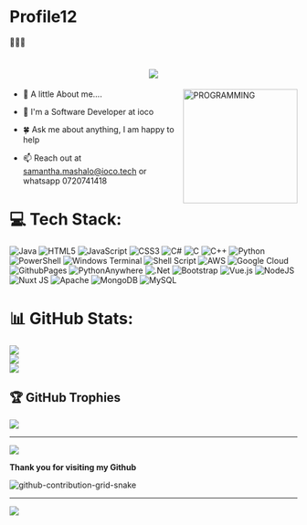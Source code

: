 # Profile12
👨🏿‍💻 
<h1 align="center">
    <img src="https://readme-typing-svg.herokuapp.com/?font=Righteous&size=35&center=true&vCenter=true&width=500&height=70&duration=4000&lines=Hi+There!+👋;+I'm+Samantha+Mashalo!⭐⭐+;+I'm+a+Software+Developer👩🏻‍💻;" />
</h1>


   <img src="https://github.com/lisbeth34/lisbeth34/assets/131878280/79aa3263-23ef-4603-871a-478edb5d13e1" alt="PROGRAMMING" align="right" width="200"/>

- 🌱 A little About me....
 
- 👯 I'm a Software Developer at ioco
  
- 🍀 Ask me about anything, I am happy to help
  
- 📫 Reach out at samantha.mashalo@ioco.tech or whatsapp 0720741418
                      




# 💻 Tech Stack:
![Java](https://img.shields.io/badge/java-%23ED8B00.svg?style=for-the-badge&logo=openjdk&logoColor=white) ![HTML5](https://img.shields.io/badge/html5-%23E34F26.svg?style=for-the-badge&logo=html5&logoColor=white) ![JavaScript](https://img.shields.io/badge/javascript-%23323330.svg?style=for-the-badge&logo=javascript&logoColor=%23F7DF1E) ![CSS3](https://img.shields.io/badge/css3-%231572B6.svg?style=for-the-badge&logo=css3&logoColor=white) ![C#](https://img.shields.io/badge/c%23-%23239120.svg?style=for-the-badge&logo=csharp&logoColor=white) ![C](https://img.shields.io/badge/c-%2300599C.svg?style=for-the-badge&logo=c&logoColor=white) ![C++](https://img.shields.io/badge/c++-%2300599C.svg?style=for-the-badge&logo=c%2B%2B&logoColor=white) ![Python](https://img.shields.io/badge/python-3670A0?style=for-the-badge&logo=python&logoColor=ffdd54) ![PowerShell](https://img.shields.io/badge/PowerShell-%235391FE.svg?style=for-the-badge&logo=powershell&logoColor=white) ![Windows Terminal](https://img.shields.io/badge/Windows%20Terminal-%234D4D4D.svg?style=for-the-badge&logo=windows-terminal&logoColor=white) ![Shell Script](https://img.shields.io/badge/shell_script-%23121011.svg?style=for-the-badge&logo=gnu-bash&logoColor=white) ![AWS](https://img.shields.io/badge/AWS-%23FF9900.svg?style=for-the-badge&logo=amazon-aws&logoColor=white) ![Google Cloud](https://img.shields.io/badge/GoogleCloud-%234285F4.svg?style=for-the-badge&logo=google-cloud&logoColor=white) ![GithubPages](https://img.shields.io/badge/github%20pages-121013?style=for-the-badge&logo=github&logoColor=white) ![PythonAnywhere](https://img.shields.io/badge/pythonanywhere-%232F9FD7.svg?style=for-the-badge&logo=pythonanywhere&logoColor=151515) ![.Net](https://img.shields.io/badge/.NET-5C2D91?style=for-the-badge&logo=.net&logoColor=white) ![Bootstrap](https://img.shields.io/badge/bootstrap-%238511FA.svg?style=for-the-badge&logo=bootstrap&logoColor=white) ![Vue.js](https://img.shields.io/badge/vue.js-%2335495e.svg?style=for-the-badge&logo=vuedotjs&logoColor=%234FC08D) ![NodeJS](https://img.shields.io/badge/node.js-6DA55F?style=for-the-badge&logo=node.js&logoColor=white) ![Nuxt JS](https://img.shields.io/badge/Nuxt-002E3B?style=for-the-badge&logo=nuxt.js&logoColor=#00DC82) ![Apache](https://img.shields.io/badge/apache-%23D42029.svg?style=for-the-badge&logo=apache&logoColor=white) ![MongoDB](https://img.shields.io/badge/MongoDB-%234ea94b.svg?style=for-the-badge&logo=mongodb&logoColor=white) ![MySQL](https://img.shields.io/badge/mysql-4479A1.svg?style=for-the-badge&logo=mysql&logoColor=white) 
# 📊 GitHub Stats:
![](https://github-readme-stats.vercel.app/api?username=lisbeth34&theme=blue-green&hide_border=true&include_all_commits=false&count_private=false)<br/>
![](https://github-readme-streak-stats.herokuapp.com/?user=lisbeth34&theme=blue-green&hide_border=true)<br/>
![](https://github-readme-stats.vercel.app/api/top-langs/?username=lisbeth34&theme=blue-green&hide_border=true&include_all_commits=false&count_private=false&layout=compact)

## 🏆 GitHub Trophies
![](https://github-profile-trophy.vercel.app/?username=NgobeniSipho&theme=tokyonight&no-frame=false&no-bg=true&margin-w=4)

---
[![](https://visitcount.itsvg.in/api?id=lisbeth34&icon=9&color=0)](https://visitcount.itsvg.in)

<!-- Proudly created with GPRM ( https://gprm.itsvg.in ) -->

**Thank you for visiting my Github**

![github-contribution-grid-snake](https://github.com/lisbeth34/lisbeth34/assets/131878280/886e358b-58cc-4706-b7d0-cb6cd58bf5b9)



---
[![](https://visitcount.itsvg.in/api?id=lisbeth34&icon=2&color=1)](https://visitcount.itsvg.in)

<!-- Proudly created with GPRM ( https://gprm.itsvg.in ) -->

